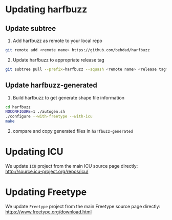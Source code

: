 # Updating harfbuzz

## Update subtree
1. Add harfbuzz as remote to your local repo
```bash
git remote add <remote name> https://github.com/behdad/harfbuzz
```
2. Update harfbuzz to appropriate release tag
```bash
git subtree pull --prefix=harfbuzz --squash <remote name> <release tag>
```
## Update harfbuzz-generated
1. Build harfbuzz to get generate shape file information
```bash
cd harfbuzz
NOCONFIGURE=1 ./autogen.sh
./configure --with-freetype --with-icu
make
```
2. compare and copy generated files in `harfbuzz-generated`

# Updating ICU

We update `ICU` project from the main ICU source page directly: http://source.icu-project.org/repos/icu/

# Updating Freetype

We update `Freetype` project from the main Freetype source page directly: https://www.freetype.org/download.html
